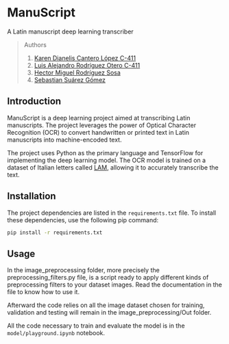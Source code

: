 # ManuScript

A Latin manuscript deep learning transcriber

> Authors
>
> 1. [Karen Dianelis Cantero López C-411](https://github.com/karendcl)
> 2. [Luis Alejandro Rodríguez Otero C-411](https://github.com/Drackaro)
> 3. [Hector Miguel Rodríguez Sosa](https://github.com/hmrguez)
> 4. [Sebastian Suárez Gómez](https://github.com/sebas-suarez01)

## Introduction

ManuScript is a deep learning project aimed at transcribing Latin manuscripts. The project leverages the power of
Optical Character Recognition (OCR) to convert handwritten or printed text in Latin manuscripts into machine-encoded
text.

The project uses Python as the primary language and TensorFlow for implementing the deep learning model. The OCR model
is trained on a dataset of Italian letters called [LAM](https://www.kaggle.com/datasets/vpippi/lam-dataset/data),
allowing it to accurately transcribe the text.

## Installation

The project dependencies are listed in the `requirements.txt` file. To install these dependencies, use the following pip
command:

```bash
pip install -r requirements.txt
```

## Usage

In the image_preprocessing folder, more precisely the preprocessing_filters.py file, is a script ready to apply different kinds of
preprocessing filters to your dataset images. Read the documentation in the file to know how to use it.

Afterward the code relies on all the image dataset chosen for training, validation and testing will remain in the
image_preprocessing/Out folder.

All the code necessary to train and evaluate the model is in the `model/playground.ipynb` notebook. 